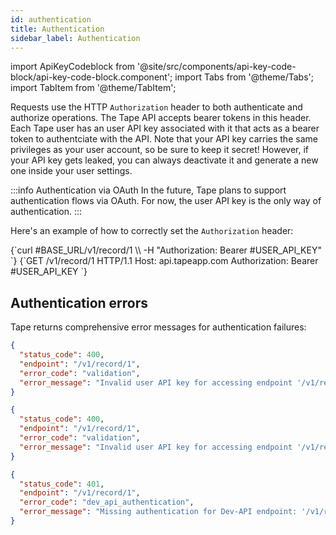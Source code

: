 ```yaml
---
id: authentication
title: Authentication
sidebar_label: Authentication
---
```


import ApiKeyCodeblock from '@site/src/components/api-key-code-block/api-key-code-block.component';
import Tabs from '@theme/Tabs';
import TabItem from '@theme/TabItem';

Requests use the HTTP `Authorization` header to both authenticate and authorize operations. The Tape API accepts bearer tokens in this header. Each Tape user has an user API key associated with it that acts as a bearer token to authentciate with the API.
Note that your API key carries the same privileges as your user account, so be sure to keep it secret! However, if your API key gets leaked, you can always deactivate it and generate a new one inside your user settings.

:::info Authentication via OAuth
In the future, Tape plans to support authentication flows via OAuth. For now, the user API key is the only way of authentication.
:::

Here's an example of how to correctly set the `Authorization` header:

<Tabs>
<TabItem value="curl" label="cURL">
<ApiKeyCodeblock language="shell">
{`curl #BASE_URL/v1/record/1 \\
  -H "Authorization: Bearer #USER_API_KEY"
`}
</ApiKeyCodeblock>
</TabItem>

<TabItem value="http" label="HTTP">
<ApiKeyCodeblock language="http">
{`GET /v1/record/1 HTTP/1.1
Host: api.tapeapp.com
Authorization: Bearer #USER_API_KEY
`}
</ApiKeyCodeblock>
</TabItem>
</Tabs>

## Authentication errors

Tape returns comprehensive error messages for authentication failures:

```json title="Invalid key format validation error"
{
  "status_code": 400,
  "endpoint": "/v1/record/1",
  "error_code": "validation",
  "error_message": "Invalid user API key for accessing endpoint '/v1/record/1' (key has to start with 'user_key_')"
}
```

```json title="Invalid key signature validation error"
{
  "status_code": 400,
  "endpoint": "/v1/record/1",
  "error_code": "validation",
  "error_message": "Invalid user API key for accessing endpoint '/v1/record/1' (signature check not passed, key is malformed)"
}
```

```json title="Authentication missing error"
{
  "status_code": 401,
  "endpoint": "/v1/record/1",
  "error_code": "dev_api_authentication",
  "error_message": "Missing authentication for Dev-API endpoint: '/v1/record/1' (no user API key provided)"
}
```
